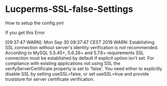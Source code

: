 # Lucperms-SSL-false-Settings
How to setup the config.yml


If you get this Error

[09:37:47 WARN]: Mon Sep 30 09:37:47 CEST 2019 WARN: Establishing SSL connection without server's identity verification is not recommended. According to MySQL 5.5.45+, 5.6.26+ and 5.7.6+ requirements SSL connection must be established by default if explicit option isn't set. For compliance with existing applications not using SSL the verifyServerCertificate property is set to 'false'. You need either to explicitly disable SSL by setting useSSL=false, or set useSSL=true and provide truststore for server certificate verification.



